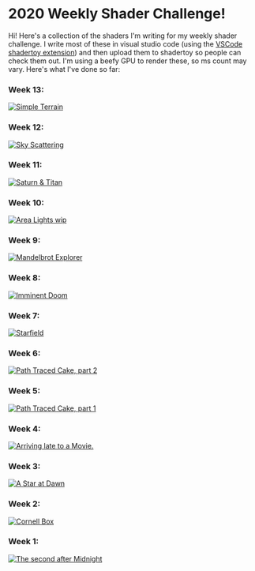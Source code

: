 # 2020 Weekly Shader Challenge!

Hi! Here's a collection of the shaders I'm writing for my weekly shader challenge. I write most of these in visual studio code (using the [VSCode shadertoy extension](https://marketplace.visualstudio.com/items?itemName=stevensona.shader-toy)) and then upload them to shadertoy so people can check them out. I'm using a beefy GPU to render these, so ms count may vary. Here's what I've done so far:

### Week 13:
[![Simple Terrain](https://user-images.githubusercontent.com/11263073/80307500-5d2eaf80-87c1-11ea-94da-0e95f732149f.png)](https://www.shadertoy.com/view/tsXBzM)

### Week 12:
[![Sky Scattering](https://user-images.githubusercontent.com/11263073/79693620-94eaa400-8263-11ea-9648-5c0bc89d953c.png)](https://www.shadertoy.com/view/WdByDV)

### Week 11:
[![Saturn & Titan](https://user-images.githubusercontent.com/11263073/76715431-4443d080-6724-11ea-870c-b6d41e599005.png)](https://www.shadertoy.com/view/tslczN)

### Week 10:
[![Area Lights wip](https://user-images.githubusercontent.com/11263073/76171884-fe1cc900-6187-11ea-9434-3bc30d094354.png)](https://www.shadertoy.com/view/ttGSW3)

### Week 9:
[![Mandelbrot Explorer](https://user-images.githubusercontent.com/11263073/75629367-7c51fc00-5bd9-11ea-8da8-809e2b72aa1c.png)](https://www.shadertoy.com/view/3tGXRy)

### Week 8:
[![Imminent Doom](https://user-images.githubusercontent.com/11263073/75113789-996e5400-5648-11ea-8087-e187ee738e6f.png)](https://www.shadertoy.com/view/wtVSzm)

### Week 7:
[![Starfield](https://user-images.githubusercontent.com/11263073/74598346-e0b47d80-5067-11ea-9b6d-42d9aa0ee13d.png)](https://www.shadertoy.com/view/wtcXWX)

### Week 6:
[![Path Traced Cake, part 2](https://user-images.githubusercontent.com/11263073/74107191-7b432700-4b65-11ea-8ed8-700088c07fb0.png)](https://www.shadertoy.com/view/wldSzB)

### Week 5:
[![Path Traced Cake, part 1](https://user-images.githubusercontent.com/11263073/73610281-7c0c1400-45cd-11ea-8137-be8b6aa7d277.png)](https://www.shadertoy.com/view/3ldSR7)

### Week 4:
[![Arriving late to a Movie.](https://user-images.githubusercontent.com/11263073/73137897-cf71e580-4054-11ea-9a49-8e2adec5e716.png)](https://www.shadertoy.com/view/wly3Wc)

### Week 3:
[![A Star at Dawn](https://user-images.githubusercontent.com/11263073/72682913-527dc380-3aca-11ea-8d5e-1462e20d182e.png)](https://www.shadertoy.com/view/WlG3Rc)


### Week 2:
[![Cornell Box](https://user-images.githubusercontent.com/11263073/72219453-357f4880-353e-11ea-9183-8573624c3e80.png)](https://www.shadertoy.com/view/3tKGW1)


### Week 1:
[![The second after Midnight](https://user-images.githubusercontent.com/11263073/71779494-b2467b80-2fae-11ea-9234-6e0ee3f282d9.png)](https://www.shadertoy.com/view/wtK3Rz)



